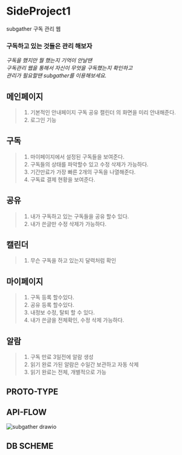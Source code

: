 # SideProject1

subgather 구독 관리 웹

### 구독하고 있는 것들은 관리 해보자
_구독을 했지만 뭘 했는지 기억이 안날땐\
구독관리 웹을 통해서 자신이 무엇을 구독했는지 확인하고\
관리가 필요할땐 subgather를 이용해보세요._

## 메인페이지
> 1. 기본적인 안내페이지 구독 공유 캘린더 의 화면을 미리 안내해준다.
> 2. 로그인 기능
## 구독
> 1. 마이페이지에서 설정된 구독들을 보여준다.
> 2. 구독들의 상태를 파악할수 있고 수정 삭제가 가능하다.
> 3. 기간만료가 가장 빠른 2개의 구독을 나열해준다.
> 4. 구독료 결제 현황을 보여준다.
## 공유
> 1. 내가 구독하고 있는 구독들을 공유 할수 있다.
> 2. 내가 쓴글만 수정 삭제가 가능하다.
## 캘린더
> 1. 무슨 구독을 하고 있는지 달력처럼 확인
## 마이페이지
> 1. 구독 등록 할수있다.
> 2. 공유 등록 할수있다.
> 3. 내정보 수정, 탈퇴 할 수 있다.
> 4. 내가 쓴글을 전체확인, 수정 삭제 가능하다.
## 알람
> 1. 구독 만료 3일전에 알람 생성
> 2. 읽기 완료 가된 알람은 수일간 보관하고 자동 삭제
> 3. 읽기 완료는 전체, 개별적으로 가능





## PROTO-TYPE


## API-FLOW

![subgather drawio](https://github.com/dpemdnjem23/SideProject1/assets/83865101/7ef5c438-06ec-487f-b160-c2e2e6b9af55.png)

## DB SCHEME
